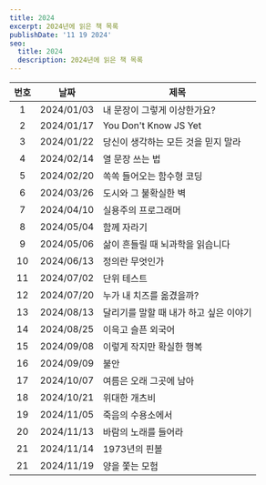```yaml
---
title: 2024
excerpt: 2024년에 읽은 책 목록
publishDate: '11 19 2024'
seo:
  title: 2024
  description: 2024년에 읽은 책 목록
---
```


| 번호 |    날짜    | 제목                                   |
| :--: | :--------: | -------------------------------------- |
|  1   | 2024/01/03 | 내 문장이 그렇게 이상한가요?           |
|  2   | 2024/01/17 | You Don't Know JS Yet                  |
|  3   | 2024/01/22 | 당신이 생각하는 모든 것을 믿지 말라    |
|  4   | 2024/02/14 | 열 문장 쓰는 법                        |
|  5   | 2024/02/20 | 쏙쏙 들어오는 함수형 코딩              |
|  6   | 2024/03/26 | 도시와 그 불확실한 벽                  |
|  7   | 2024/04/10 | 실용주의 프로그래머                    |
|  8   | 2024/05/04 | 함께 자라기                            |
|  9   | 2024/05/06 | 삶이 흔들릴 때 뇌과학을 읽습니다       |
|  10  | 2024/06/13 | 정의란 무엇인가                        |
|  11  | 2024/07/02 | 단위 테스트                            |
|  12  | 2024/07/20 | 누가 내 치즈를 옮겼을까?               |
|  13  | 2024/08/13 | 달리기를 말할 때 내가 하고 싶은 이야기 |
|  14  | 2024/08/25 | 이윽고 슬픈 외국어                     |
|  15  | 2024/09/08 | 이렇게 작지만 확실한 행복              |
|  16  | 2024/09/09 | 불안                                   |
|  17  | 2024/10/07 | 여름은 오래 그곳에 남아                |
|  18  | 2024/10/21 | 위대한 개츠비                          |
|  19  | 2024/11/05 | 죽음의 수용소에서                      |
|  20  | 2024/11/13 | 바람의 노래를 들어라                   |
|  21  | 2024/11/14 | 1973년의 핀볼                          |
|  21  | 2024/11/19 | 양을 쫓는 모험                         |
